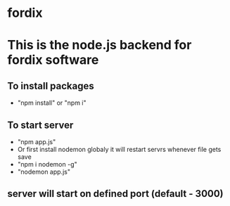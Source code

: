 # fordix
# This is the node.js backend for fordix software    

## To install packages
- "npm install" or "npm i"

## To start server
- "npm app.js"
- Or first install nodemon globaly it will restart servrs whenever file gets save
- "npm i nodemon  -g"
- "nodemon app.js"

## server will start on defined port (default - 3000)